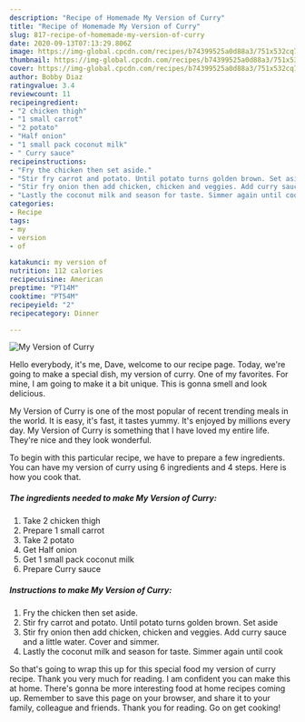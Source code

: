 ```yaml
---
description: "Recipe of Homemade My Version of Curry"
title: "Recipe of Homemade My Version of Curry"
slug: 817-recipe-of-homemade-my-version-of-curry
date: 2020-09-13T07:13:29.806Z
image: https://img-global.cpcdn.com/recipes/b74399525a0d88a3/751x532cq70/my-version-of-curry-recipe-main-photo.jpg
thumbnail: https://img-global.cpcdn.com/recipes/b74399525a0d88a3/751x532cq70/my-version-of-curry-recipe-main-photo.jpg
cover: https://img-global.cpcdn.com/recipes/b74399525a0d88a3/751x532cq70/my-version-of-curry-recipe-main-photo.jpg
author: Bobby Diaz
ratingvalue: 3.4
reviewcount: 11
recipeingredient:
- "2 chicken thigh"
- "1 small carrot"
- "2 potato"
- "Half onion"
- "1 small pack coconut milk"
- " Curry sauce"
recipeinstructions:
- "Fry the chicken then set aside."
- "Stir fry carrot and potato. Until potato turns golden brown. Set aside"
- "Stir fry onion then add chicken, chicken and veggies. Add curry sauce and a little water. Cover and simmer."
- "Lastly the coconut milk and season for taste. Simmer again until cook"
categories:
- Recipe
tags:
- my
- version
- of

katakunci: my version of 
nutrition: 112 calories
recipecuisine: American
preptime: "PT14M"
cooktime: "PT54M"
recipeyield: "2"
recipecategory: Dinner

---
```



![My Version of Curry](https://img-global.cpcdn.com/recipes/b74399525a0d88a3/751x532cq70/my-version-of-curry-recipe-main-photo.jpg)

Hello everybody, it's me, Dave, welcome to our recipe page. Today, we're going to make a special dish, my version of curry. One of my favorites. For mine, I am going to make it a bit unique. This is gonna smell and look delicious.

My Version of Curry is one of the most popular of recent trending meals in the world. It is easy, it's fast, it tastes yummy. It's enjoyed by millions every day. My Version of Curry is something that I have loved my entire life. They're nice and they look wonderful.




To begin with this particular recipe, we have to prepare a few ingredients. You can have my version of curry using 6 ingredients and 4 steps. Here is how you cook that.

<!--inarticleads1-->

##### The ingredients needed to make My Version of Curry:

1. Take 2 chicken thigh
1. Prepare 1 small carrot
1. Take 2 potato
1. Get Half onion
1. Get 1 small pack coconut milk
1. Prepare  Curry sauce




<!--inarticleads2-->

##### Instructions to make My Version of Curry:

1. Fry the chicken then set aside.
1. Stir fry carrot and potato. Until potato turns golden brown. Set aside
1. Stir fry onion then add chicken, chicken and veggies. Add curry sauce and a little water. Cover and simmer.
1. Lastly the coconut milk and season for taste. Simmer again until cook




So that's going to wrap this up for this special food my version of curry recipe. Thank you very much for reading. I am confident you can make this at home. There's gonna be more interesting food at home recipes coming up. Remember to save this page on your browser, and share it to your family, colleague and friends. Thank you for reading. Go on get cooking!
